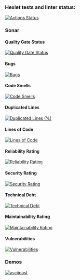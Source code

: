### Hexlet tests and linter status:
[![Actions Status](https://github.com/kalaysolay/java-project-71/actions/workflows/hexlet-check.yml/badge.svg)](https://github.com/kalaysolay/java-project-71/actions)

### Sonar
#### Quality Gate Status
[![Quality Gate Status](https://sonarcloud.io/api/project_badges/measure?project=kalaysolay_java-project-71&metric=alert_status)](https://sonarcloud.io/summary/new_code?id=kalaysolay_java-project-71)

#### Bugs
[![Bugs](https://sonarcloud.io/api/project_badges/measure?project=kalaysolay_java-project-71&metric=bugs)](https://sonarcloud.io/summary/new_code?id=kalaysolay_java-project-71)

#### Code Smells
[![Code Smells](https://sonarcloud.io/api/project_badges/measure?project=kalaysolay_java-project-71&metric=code_smells)](https://sonarcloud.io/summary/new_code?id=kalaysolay_java-project-71)

#### Duplicated Lines
[![Duplicated Lines (%)](https://sonarcloud.io/api/project_badges/measure?project=kalaysolay_java-project-71&metric=duplicated_lines_density)](https://sonarcloud.io/summary/new_code?id=kalaysolay_java-project-71)

#### Lines of Code
[![Lines of Code](https://sonarcloud.io/api/project_badges/measure?project=kalaysolay_java-project-71&metric=ncloc)](https://sonarcloud.io/summary/new_code?id=kalaysolay_java-project-71)

#### Reliability Rating
[![Reliability Rating](https://sonarcloud.io/api/project_badges/measure?project=kalaysolay_java-project-71&metric=reliability_rating)](https://sonarcloud.io/summary/new_code?id=kalaysolay_java-project-71)

#### Security Rating
[![Security Rating](https://sonarcloud.io/api/project_badges/measure?project=kalaysolay_java-project-71&metric=security_rating)](https://sonarcloud.io/summary/new_code?id=kalaysolay_java-project-71)

#### Technical Debt
[![Technical Debt](https://sonarcloud.io/api/project_badges/measure?project=kalaysolay_java-project-71&metric=sqale_index)](https://sonarcloud.io/summary/new_code?id=kalaysolay_java-project-71)

#### Maintainability Rating
[![Maintainability Rating](https://sonarcloud.io/api/project_badges/measure?project=kalaysolay_java-project-71&metric=sqale_rating)](https://sonarcloud.io/summary/new_code?id=kalaysolay_java-project-71)

#### Vulnerabilities
[![Vulnerabilities](https://sonarcloud.io/api/project_badges/measure?project=kalaysolay_java-project-71&metric=vulnerabilities)](https://sonarcloud.io/summary/new_code?id=kalaysolay_java-project-71)

### Demos
[![asciicast](https://asciinema.org/a/ljfkV6P6ndJzFhTtbBaOP4ORL.svg)](https://asciinema.org/a/ljfkV6P6ndJzFhTtbBaOP4ORL)
